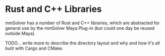 # Rust and C++ Libraries

mmSolver has a number of Rust and C++ libraries, which are abstracted
for general use by the mmSolver Maya Plug-in (but could one day be
reused outside Maya).

TODO... write more to describe the directory layout and why and how
it's all built with Cargo and CMake.
